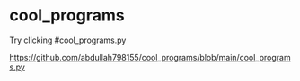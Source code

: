 # cool_programs
Try clicking #cool_programs.py

https://github.com/abdullah798155/cool_programs/blob/main/cool_programs.py
